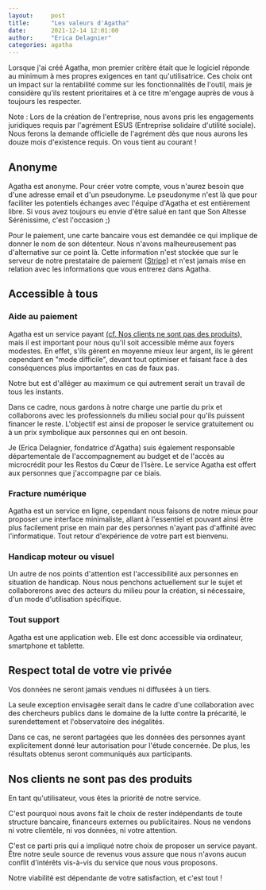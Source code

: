 ```yaml
---
layout:     post
title:      "Les valeurs d'Agatha"
date:       2021-12-14 12:01:00
author:     "Erica Delagnier"
categories: agatha
---
```


Lorsque j'ai créé Agatha, mon premier critère était que le logiciel réponde au minimum à mes propres exigences en tant qu'utilisatrice. 
Ces choix ont un impact sur la rentabilité comme sur les fonctionnalités de l'outil, mais je considère qu'ils restent prioritaires et à ce titre m'engage auprès de vous à toujours les respecter.

<div class="aside">Note : Lors de la création de l'entreprise, nous avons pris les engagements juridiques requis par l'agrément ESUS (Entreprise solidaire d'utilité sociale). Nous ferons la demande officielle de l'agrément dès que nous aurons les douze mois d'existence requis. On vous tient au courant !
</div>

<h2 class="post-heading">Anonyme</h2>

Agatha est anonyme. Pour créer votre compte, vous n'aurez besoin que d'une adresse email et d'un pseudonyme. Le pseudonyme n'est là que pour faciliter les potentiels échanges avec l'équipe d'Agatha et est entièrement libre. Si vous avez toujours eu envie d'être salué en tant que Son Altesse Sérénissime, c'est l'occasion ;)

Pour le paiement, une carte bancaire vous est demandée ce qui implique de donner le nom de son détenteur. Nous n'avons malheureusement pas d'alternative sur ce point là. Cette information n'est stockée que sur le serveur de notre prestataire de paiement (<a href="https://stripe.com/fr">Stripe</a>) et n'est jamais mise en relation avec les informations que vous entrerez dans Agatha.

<h2 class="post-heading">Accessible à tous</h2>

<h3>Aide au paiement</h3>
 
Agatha est un service payant <a href="#noproduct">(cf. Nos clients ne sont pas des produits)</a>, mais il est important pour nous qu'il soit accessible même aux foyers modestes. En effet, s'ils gèrent en moyenne mieux leur argent, ils le gérent cependant en "mode difficile", devant tout optimiser et faisant face à des conséquences plus importantes en cas de faux pas.

Notre but est d'alléger au maximum ce qui autrement serait un travail de tous les instants. 

Dans ce cadre, nous gardons à notre charge une partie du prix et collaborons avec les professionnels du milieu social pour qu'ils puissent financer le reste. L'objectif est ainsi de proposer le service gratuitement ou à un prix symbolique aux personnes qui en ont besoin.

Je (Erica Delagnier, fondatrice d'Agatha) suis également responsable départementale de l'accompagnement au budget et de l'accès au microcrédit pour les Restos du Cœur de l'Isère. Le service Agatha est offert aux personnes que j'accompagne par ce biais.

<h3>Fracture numérique</h3>

Agatha est un service en ligne, cependant nous faisons de notre mieux pour proposer une interface minimaliste, allant à l'essentiel et pouvant ainsi être plus facilement prise en main par des personnes n'ayant pas d'affinité avec l'informatique. Tout retour d'expérience de votre part est bienvenu.

<h3>Handicap moteur ou visuel</h3>

Un autre de nos points d'attention est l'accessibilité aux personnes en situation de handicap. Nous nous penchons actuellement sur le sujet et collaborerons avec des acteurs du milieu pour la création, si nécessaire, d'un mode d'utilisation spécifique.

<h3>Tout support</h3>
Agatha est une application web. Elle est donc accessible via ordinateur, smartphone et tablette.

<h2 class="post-heading">Respect total de votre vie privée</h2>

Vos données ne seront jamais vendues ni diffusées à un tiers.

La seule exception envisagée serait dans le cadre d'une collaboration avec des chercheurs publics dans le domaine de la lutte contre la précarité, le surendettement et l'observatoire des inégalités. 

Dans ce cas, ne seront partagées que les données des personnes ayant explicitement donné leur autorisation pour l'étude concernée.  De plus, les résultats obtenus seront communiqués aux participants.

<h2 id="noproduct" class="post-heading">Nos clients ne sont pas des produits</h2>

En tant qu'utilisateur, vous êtes la priorité de notre service. 

C'est pourquoi nous avons fait le choix de rester indépendants de toute structure bancaire, financeurs externes ou publicitaires. Nous ne vendons ni votre clientèle, ni vos données, ni votre attention. 

C'est ce parti pris qui a impliqué notre choix de proposer un service payant. Être notre seule source de revenus vous assure que nous n'avons aucun conflit d'intérêts vis-à-vis du service que nous vous proposons. 

Notre viabilité est dépendante de votre satisfaction, et c'est tout !




